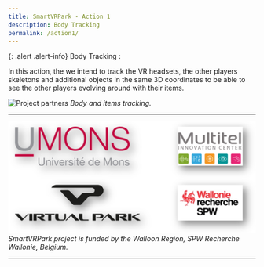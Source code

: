 ```yaml
---
title: SmartVRPark - Action 1
description: Body Tracking
permalink: /action1/
---
```



{: .alert .alert-info}
Body Tracking :

In this action, the we intend to track the VR headsets, the other players skeletons and additional objects in the same 3D coordinates to be able to see the other players evolving around with their items. 

![Project partners](https://raw.githubusercontent.com/numediart/Transimmersium/main/assets/img/smartvr_action1.jpg)
_Body and items tracking._


---

![Project partners](https://raw.githubusercontent.com/numediart/SmartVRPark/main/assets/img/smartvr_partners.jpg)
_SmartVRPark project is funded by the Walloon Region, SPW Recherche Wallonie, Belgium._

---